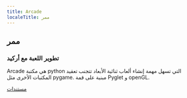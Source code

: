 ```yaml
---
title: Arcade
localeTitle: ممر
---
```

## ممر

### تطوير اللعبة مع أركيد

Arcade هي مكتبة python التي تسهل مهمة إنشاء ألعاب ثنائية الأبعاد تتجنب تعقيد المكتبات الأخرى مثل pygame. مبنية على قمة Pyglet و openGL.

[مستندات](arcade.academy)